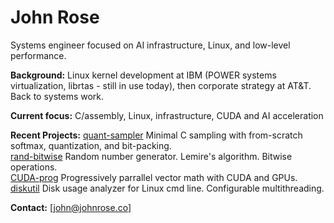 # John Rose

Systems engineer focused on AI infrastructure, Linux, and low-level performance.

**Background:** Linux kernel development at IBM (POWER systems virtualization, librtas - still in use today), 
then corporate strategy at AT&T. Back to systems work.

**Current focus:** C/assembly, Linux, infrastructure, CUDA and AI acceleration

**Recent Projects:** [quant-sampler](https://github.com/jnros/quant-sampler) Minimal C sampling with from-scratch softmax, quantization, and bit-packing.  
[rand-bitwise](https://github.com/jnros/rand-bitwise) Random number generator. Lemire's algorithm. Bitwise operations.  
[CUDA-prog](https://github.com/jnros/CUDA-prog) Progressively parrallel vector math with CUDA and GPUs.  
[diskutil](https://github.com/jnros/diskutil) Disk usage analyzer for Linux cmd line. Configurable multithreading.  

**Contact:** [john@johnrose.co]
